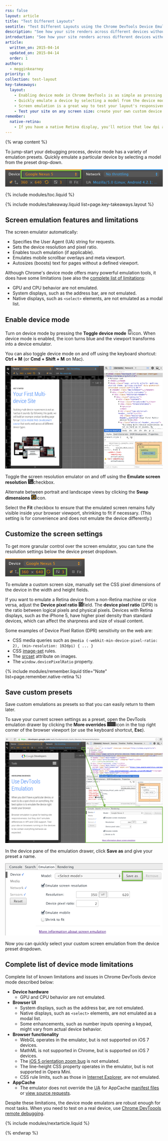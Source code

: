 ```yaml
---
rss: false
layout: article
title: "Test Different Layouts"
seotitle: "Test Different Layouts using the Chrome DevTools Device Emulator."
description: "See how your site renders across different devices without ever leaving the browser."
introduction: "See how your site renders across different devices without ever leaving the browser. Using the Chrome DevTools device mode, load any page, pick any device, and see how your site's layout is rendered on that device."
article:
  written_on: 2015-04-14
  updated_on: 2015-04-14
  order: 1
authors:
  - megginkearney
priority: 0
collection: test-layout
key-takeaways:
  layout:
    - Enabling device mode in Chrome DevTools is as simple as pressing <strong>Toggle device mode</strong>.
    - Quickly emulate a device by selecting a model from the device mode's emulation presets. 
    - Screen emulation is a great way to test your layout's responsiveness, but it doesn't cover everything. Know the limitations.
    - Test your site on any screen size: create your own custom device settings in device mode.
remember:
  native-retina:
    - If you have a native Retina display, you'll notice that low dpi assets look pixelated while higher-dpi assets are sharp. To simulate this effect on a standard display, set the DPR to 2 and scale the viewport by zooming. A 2x asset will continue to look sharp, while a 1x one will look pixelated.
---
```

{% wrap content %}

To jump-start your debugging process, device mode has a variety of emulation presets.
Quickly emulate a particular device by selecting a model from the preset drop-down.

![device presets](imgs/device-and-network-tools.png)

{% include modules/toc.liquid %}

{% include modules/takeaway.liquid list=page.key-takeaways.layout %}

## Screen emulation features and limitations

The screen emulator automatically:

* Specifies the User Agent (UA) string for requests.
* Sets the device resolution and pixel ratio.
* Enables touch emulation (if applicable).
* Emulates mobile scrollbar overlays and meta viewport.
* Autosizes (boosts) text for pages without a defined viewport.

Although Chrome's device mode offers many powerful emulation tools,
it does have some limitations (see also the [complete list of limitations](#limitations):

* GPU and CPU behavior are not emulated.
* System displays, such as the address bar, are not emulated.
* Native displays, such as `<select>` elements, are not emulated as a modal list.

## Enable device mode

Turn on device mode by pressing the **Toggle device mode** ![toggle device mode icon off](imgs/icon-device-mode-off.png)icon. When device mode is enabled, the icon turns blue and the viewport transforms into a device emulator.

You can also toggle device mode on and off using the keyboard shortcut: **Ctrl + M** (or **Cmd + Shift + M** on Mac).

![Initial start for device mode](imgs/device-mode-initial-view.png)

Toggle the screen resolution emulator on and off using the **Emulate screen resolution** ![emulate resolution icon](imgs/icon-emulate-resolution.png)checkbox.

Alternate between portrait and landscape views by clicking the **Swap dimensions** ![swap dimensions icon](imgs/icon-swap-dimensions.png)icon. 

Select the **Fit** checkbox to ensure that the emulated screen remains fully visible inside your browser viewport, shrinking to fit if necessary. (This setting is for convenience and does not emulate the device differently.)

## Customize the screen settings

To get more granular control over the screen emulator, you can tune the resolution settings below the device preset dropdown.

![screen controls](imgs/screen-controls.png)

To emulate a custom screen size, manually set the CSS pixel dimensions of the device in the width and height fields.

If you want to emulate a Retina device from a non-Retina machine or vice versa, adjust the **Device pixel ratio** ![emulate DPR icon](imgs/icon-DPR.png)field. The **device pixel ratio** (DPR) is the ratio between logical pixels and physical pixels. Devices with Retina displays, such as the iPhone 5, have higher pixel density than standard devices, which can affect the sharpness and size of visual content.

Some examples of Device Pixel Ration (DPR) sensitivity on the web are:

* CSS media queries such as `@media (-webkit-min-device-pixel-ratio: 2), (min-resolution: 192dpi) { ... }`
* CSS [image-set](http://dev.w3.org/csswg/css-images/#image-set-notation) rules.
* The [srcset](http://www.w3.org/html/wg/drafts/html/master/embedded-content.html#attr-img-srcset) attribute on images.
* The `window.devicePixelRatio` property.

{% include modules/remember.liquid title="Note" list=page.remember.native-retina %}

## Save custom presets

Save custom emulations as presets so that you can easily return to them later.

To save your current screen settings as a preset, open the DevTools emulation drawer by clicking the **More overrides** ![more overrides icon](imgs/icon-open-emulator-drawer.png)icon in the top right corner of the browser viewport (or use the keyboard shortcut, **Esc**).

![opening the emulation drawer](imgs/emulation-drawer-UI-location.png)

In the device pane of the emulation drawer, click **Save as** and give your preset a name.

![sensors pane in the DevTools emulation drawer](imgs/emulation-drawer-device.png)

Now you can quickly select your custom screen emulation from the device preset dropdown.

## Complete list of device mode limitations

Complete list of known limitations and issues in Chrome DevTools device mode described below:

* **Device hardware**
  * GPU and CPU behavior are not emulated.
* **Browser UI**
  * System displays, such as the address bar, are not emulated.
  * Native displays, such as `<select>` elements, are not emulated as a modal list.
  * Some enhancements, such as number inputs opening a keypad, might vary from actual device behavior.
* **Browser functionality**
  * WebGL operates in the emulator, but is not supported on iOS 7 devices.
  * MathML is not supported in Chrome, but is supported on iOS 7 devices.
  * The [iOS 5 orientation zoom bug](https://github.com/scottjehl/device-bugs/issues/2) is not emulated.
  * The line-height CSS property operates in the emulator, but is not supported in Opera Mini.
  * CSS rule limits, such as those in [Internet Explorer](http://blogs.msdn.com/b/ieinternals/archive/2011/05/14/10164546.aspx), are not emulated.
* **AppCache**
  * The emulator does not override the <abbr title="User Agent">UA</abbr> for AppCache [manifest files](https://code.google.com/p/chromium/issues/detail?id=334120) or [view source requests](https://code.google.com/p/chromium/issues/detail?id=119767).

Despite these limitations, the device mode emulators are robust enough for most tasks.
When you need to test on a real device, use [Chrome DevToools remote debugging](tools/setup/device-testing/remote-debugging).

{% include modules/nextarticle.liquid %}

{% endwrap %}
